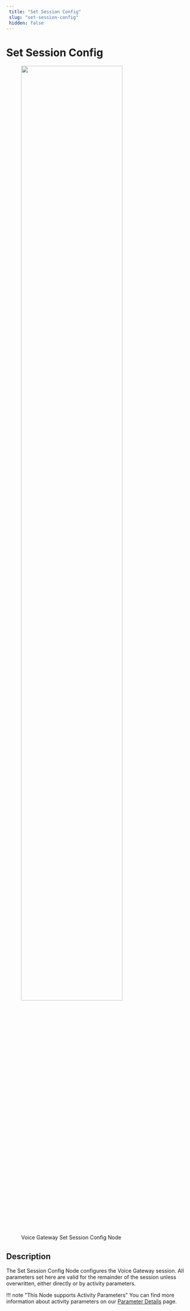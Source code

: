 ```yaml
---
 title: "Set Session Config" 
 slug: "set-session-config" 
 hidden: false 
---
```

# Set Session Config

<figure>
  <img class="image-center" src="{{config.site_url}}ai/flow-nodes/images/vgv2-set-session-config-node.png" width="80%" />
  <figcaption>Voice Gateway Set Session Config Node</figcaption>
</figure>

## Description
<div class="divider"></div>
The Set Session Config Node configures the Voice Gateway session. All parameters set here are valid for the remainder of the session unless overwritten, either directly or by activity parameters.

!!! note "This Node supports Activity Parameters"
    You can find more information about activity parameters on our [Parameter Details](parameter-details.md) page.